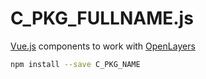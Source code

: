# C_PKG_FULLNAME.js <!-- {.title} -->

[Vue.js](https://vuejs.org/ "Vue.js Homepage") components to work with 
[OpenLayers](https://openlayers.org/ "OpenLayers Homepage") <!-- {p:.subtitle} -->

```bash
npm install --save C_PKG_NAME
```
